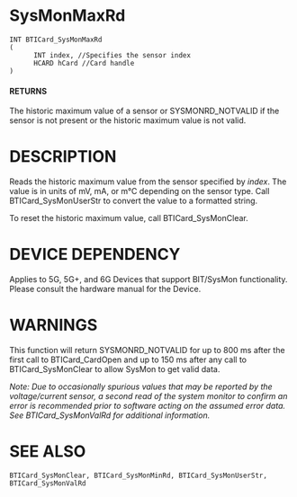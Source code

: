 # **SysMonMaxRd**

```
INT BTICard_SysMonMaxRd
(
      INT index, //Specifies the sensor index
      HCARD hCard //Card handle
)
```
#### **RETURNS**

The historic maximum value of a sensor or SYSMONRD\_NOTVALID if the sensor is not present or the historic maximum value is not valid.

# **DESCRIPTION**

Reads the historic maximum value from the sensor specified by *index*. The value is in units of mV, mA, or m°C depending on the sensor type. Call BTICard\_SysMonUserStr to convert the value to a formatted string.

To reset the historic maximum value, call BTICard\_SysMonClear.

# **DEVICE DEPENDENCY**

Applies to 5G, 5G+, and 6G Devices that support BIT/SysMon functionality. Please consult the hardware manual for the Device.

# **WARNINGS**

This function will return SYSMONRD\_NOTVALID for up to 800 ms after the first call to BTICard\_CardOpen and up to 150 ms after any call to BTICard\_SysMonClear to allow SysMon to get valid data.

*Note: Due to occasionally spurious values that may be reported by the voltage/current sensor, a second read of the system monitor to confirm an error is recommended prior to software acting on the assumed error data. See BTICard\_SysMonValRd for additional information.*

# **SEE ALSO**

```
BTICard_SysMonClear, BTICard_SysMonMinRd, BTICard_SysMonUserStr, 
BTICard_SysMonValRd
```